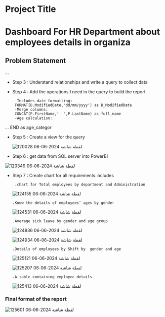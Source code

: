 # Project Title



# Dashboard  For HR Department about employees details in organiza



## Problem Statement
…   
 - Step 3 : Understand relationships and write a query to collect data
  - Step 4 : Add the operations I need in the query to build the report 
       
   
         -Includes date formatting:
         FORMAT(D.ModifiedDate,'dd/mm/yyyy') as D_ModifiedDate
         -Merge columns: 
         CONCAT(P.FirstName,'  ',P.LastName) as full_name
         -Age calculation:
…                            END as age_categor
 - Step 5 : Create a view for the query
     
     ![لقطة شاشة 2024-06-06 120028](https://github.com/HASSN1421/Data-Analysis-With-SQL-and-Visualization-With-PowerBI/assets/162873878/cac3c79b-2eb0-4c58-9815-717e8845eb4a)
 - Step 6 : get data from SQL server  into  PowerBI



![لقطة شاشة 2024-06-06 120349](https://github.com/HASSN1421/Data-Analysis-With-SQL-and-Visualization-With-PowerBI/assets/162873878/b7c0eba2-735a-453a-be24-ed130cbe942d)

 - Step 7 : Create chart for all requirements includes


       
        .chart for Total employees by department and Administration
      ![لقطة شاشة 2024-06-06 124155](https://github.com/HASSN1421/Data-Analysis-With-SQL-and-Visualization-With-PowerBI/assets/162873878/2f116158-11ac-435d-a07a-c5fb030e9e86)


       .Know the details of employees’ ages by gender 
     ![لقطة شاشة 2024-06-06 124531](https://github.com/HASSN1421/Data-Analysis-With-SQL-and-Visualization-With-PowerBI/assets/162873878/875808d6-d2c1-4da3-b3d9-cbaedda7299e)

       .Average sick leave by gender and age group 
    ![لقطة شاشة 2024-06-06 124836](https://github.com/HASSN1421/Data-Analysis-With-SQL-and-Visualization-With-PowerBI/assets/162873878/727fd8db-5561-4d58-b832-7252d1376176)


    ![لقطة شاشة 2024-06-06 124934](https://github.com/HASSN1421/Data-Analysis-With-SQL-and-Visualization-With-PowerBI/assets/162873878/d65f7062-ac2d-44e2-9696-56047e0f4060)


       .Details of employees by Shift by  gender and age
    ![لقطة شاشة 2024-06-06 125121](https://github.com/HASSN1421/Data-Analysis-With-SQL-and-Visualization-With-PowerBI/assets/162873878/7d00e212-db52-4a12-a635-b641e9baed96)


    ![لقطة شاشة 2024-06-06 125207](https://github.com/HASSN1421/Data-Analysis-With-SQL-and-Visualization-With-PowerBI/assets/162873878/49f2d51c-e6a8-44ac-af09-f1e61ed0d2b0)


       .A table containing employee details
   ![لقطة شاشة 2024-06-06 125413](https://github.com/HASSN1421/Data-Analysis-With-SQL-and-Visualization-With-PowerBI/assets/162873878/e5062945-6732-4929-a700-c0990479c862)


 

 ### Final format of the report
 ![لقطة شاشة 2024-06-06 125601](https://github.com/HASSN1421/Data-Analysis-With-SQL-and-Visualization-With-PowerBI/assets/162873878/d5ce755c-e19f-4cea-906f-b837d56a247d)







